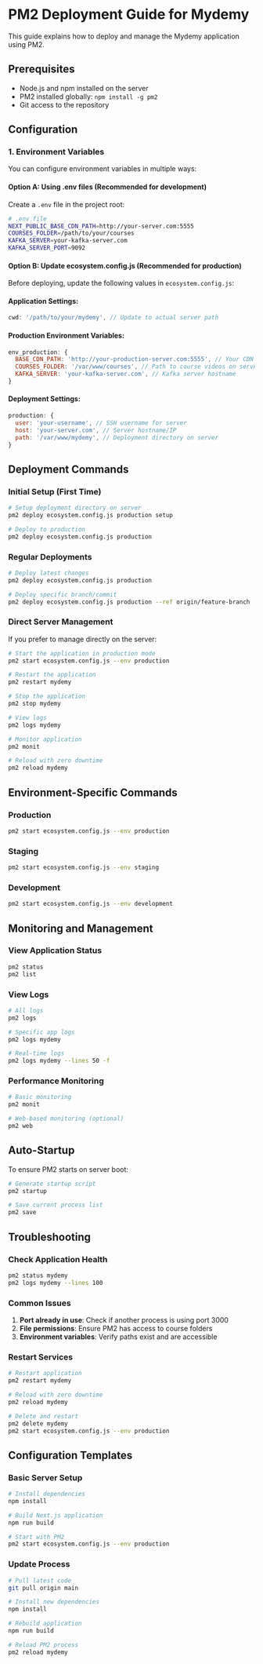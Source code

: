 # PM2 Deployment Guide for Mydemy

This guide explains how to deploy and manage the Mydemy application using PM2.

## Prerequisites

- Node.js and npm installed on the server
- PM2 installed globally: `npm install -g pm2`
- Git access to the repository

## Configuration

### 1. Environment Variables

You can configure environment variables in multiple ways:

#### Option A: Using .env files (Recommended for development)
Create a `.env` file in the project root:
```bash
# .env file
NEXT_PUBLIC_BASE_CDN_PATH=http://your-server.com:5555
COURSES_FOLDER=/path/to/your/courses
KAFKA_SERVER=your-kafka-server.com
KAFKA_SERVER_PORT=9092
```

#### Option B: Update ecosystem.config.js (Recommended for production)

Before deploying, update the following values in `ecosystem.config.js`:

#### Application Settings:
```javascript
cwd: '/path/to/your/mydemy', // Update to actual server path
```

#### Production Environment Variables:
```javascript
env_production: {
  BASE_CDN_PATH: 'http://your-production-server.com:5555', // Your CDN URL
  COURSES_FOLDER: '/var/www/courses', // Path to course videos on server
  KAFKA_SERVER: 'your-kafka-server.com', // Kafka server hostname
}
```

#### Deployment Settings:
```javascript
production: {
  user: 'your-username', // SSH username for server
  host: 'your-server.com', // Server hostname/IP
  path: '/var/www/mydemy', // Deployment directory on server
}
```

## Deployment Commands

### Initial Setup (First Time)
```bash
# Setup deployment directory on server
pm2 deploy ecosystem.config.js production setup

# Deploy to production
pm2 deploy ecosystem.config.js production
```

### Regular Deployments
```bash
# Deploy latest changes
pm2 deploy ecosystem.config.js production

# Deploy specific branch/commit
pm2 deploy ecosystem.config.js production --ref origin/feature-branch
```

### Direct Server Management

If you prefer to manage directly on the server:

```bash
# Start the application in production mode
pm2 start ecosystem.config.js --env production

# Restart the application
pm2 restart mydemy

# Stop the application
pm2 stop mydemy

# View logs
pm2 logs mydemy

# Monitor application
pm2 monit

# Reload with zero downtime
pm2 reload mydemy
```

## Environment-Specific Commands

### Production
```bash
pm2 start ecosystem.config.js --env production
```

### Staging
```bash
pm2 start ecosystem.config.js --env staging
```

### Development
```bash
pm2 start ecosystem.config.js --env development
```

## Monitoring and Management

### View Application Status
```bash
pm2 status
pm2 list
```

### View Logs
```bash
# All logs
pm2 logs

# Specific app logs
pm2 logs mydemy

# Real-time logs
pm2 logs mydemy --lines 50 -f
```

### Performance Monitoring
```bash
# Basic monitoring
pm2 monit

# Web-based monitoring (optional)
pm2 web
```

## Auto-Startup

To ensure PM2 starts on server boot:

```bash
# Generate startup script
pm2 startup

# Save current process list
pm2 save
```

## Troubleshooting

### Check Application Health
```bash
pm2 status mydemy
pm2 logs mydemy --lines 100
```

### Common Issues
1. **Port already in use**: Check if another process is using port 3000
2. **File permissions**: Ensure PM2 has access to course folders
3. **Environment variables**: Verify paths exist and are accessible

### Restart Services
```bash
# Restart application
pm2 restart mydemy

# Reload with zero downtime
pm2 reload mydemy

# Delete and restart
pm2 delete mydemy
pm2 start ecosystem.config.js --env production
```

## Configuration Templates

### Basic Server Setup
```bash
# Install dependencies
npm install

# Build Next.js application
npm run build

# Start with PM2
pm2 start ecosystem.config.js --env production
```

### Update Process
```bash
# Pull latest code
git pull origin main

# Install new dependencies
npm install

# Rebuild application
npm run build

# Reload PM2 process
pm2 reload mydemy
```